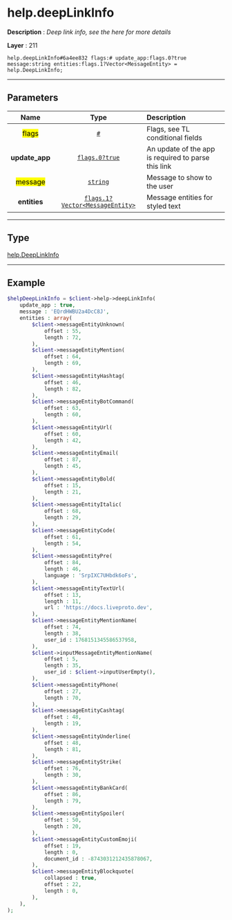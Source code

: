 # help.deepLinkInfo

**Description** : *Deep link info, see the here for more details*

**Layer** : 211

```tl
help.deepLinkInfo#6a4ee832 flags:# update_app:flags.0?true message:string entities:flags.1?Vector<MessageEntity> = help.DeepLinkInfo;
```

---

## Parameters

| Name | Type | Description |
| :---: | :---: | :--- |
| <mark>flags</mark> | [`#`](type/#) | Flags, see TL conditional fields |
| **update_app** | [`flags.0?true`](type/true) | An update of the app is required to parse this link |
| <mark>message</mark> | [`string`](type/string) | Message to show to the user |
| **entities** | [`flags.1?Vector<MessageEntity>`](type/MessageEntity) | Message entities for styled text |

---

## Type

[help.DeepLinkInfo](type/help.DeepLinkInfo)

---

## Example

```php
$helpDeepLinkInfo = $client->help->deepLinkInfo(
	update_app : true,
	message : 'EQrdHWBU2a4DcC8J',
	entities : array(
		$client->messageEntityUnknown(
			offset : 55,
			length : 72,
		),
		$client->messageEntityMention(
			offset : 64,
			length : 69,
		),
		$client->messageEntityHashtag(
			offset : 46,
			length : 82,
		),
		$client->messageEntityBotCommand(
			offset : 63,
			length : 60,
		),
		$client->messageEntityUrl(
			offset : 60,
			length : 42,
		),
		$client->messageEntityEmail(
			offset : 87,
			length : 45,
		),
		$client->messageEntityBold(
			offset : 15,
			length : 21,
		),
		$client->messageEntityItalic(
			offset : 68,
			length : 29,
		),
		$client->messageEntityCode(
			offset : 61,
			length : 54,
		),
		$client->messageEntityPre(
			offset : 84,
			length : 46,
			language : 'SrpIXC7UHbdk6oFs',
		),
		$client->messageEntityTextUrl(
			offset : 13,
			length : 11,
			url : 'https://docs.liveproto.dev',
		),
		$client->messageEntityMentionName(
			offset : 74,
			length : 38,
			user_id : 1768151345586537958,
		),
		$client->inputMessageEntityMentionName(
			offset : 5,
			length : 35,
			user_id : $client->inputUserEmpty(),
		),
		$client->messageEntityPhone(
			offset : 27,
			length : 70,
		),
		$client->messageEntityCashtag(
			offset : 48,
			length : 19,
		),
		$client->messageEntityUnderline(
			offset : 48,
			length : 81,
		),
		$client->messageEntityStrike(
			offset : 76,
			length : 30,
		),
		$client->messageEntityBankCard(
			offset : 86,
			length : 79,
		),
		$client->messageEntitySpoiler(
			offset : 50,
			length : 20,
		),
		$client->messageEntityCustomEmoji(
			offset : 19,
			length : 0,
			document_id : -8743031212435878067,
		),
		$client->messageEntityBlockquote(
			collapsed : true,
			offset : 22,
			length : 0,
		),
	),
);
```